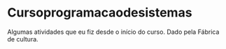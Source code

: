 # Cursoprogramacaodesistemas
Algumas atividades que eu fiz desde o início do curso. Dado pela Fábrica de cultura.
